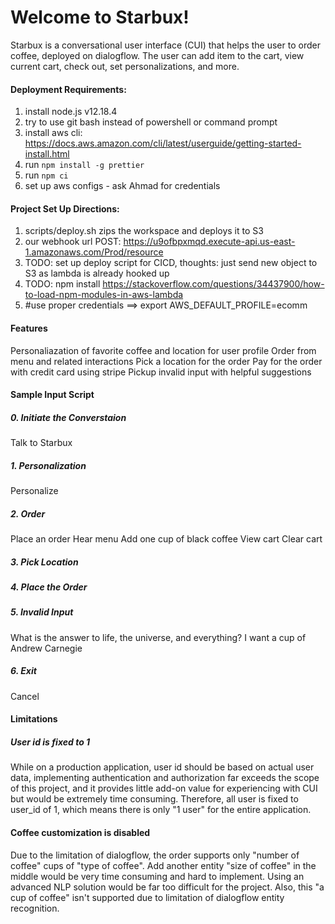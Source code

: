 # Welcome to Starbux!
Starbux is a conversational user interface (CUI) that helps the user to order coffee, deployed on dialogflow. The user can add item to the cart, view current cart, check out, set personalizations, and more. 

#### Deployment Requirements:
1. install node.js v12.18.4
2. try to use git bash instead of powershell or command prompt
3. install aws cli: https://docs.aws.amazon.com/cli/latest/userguide/getting-started-install.html
4. run `npm install -g prettier`
5. run `npm ci`
6. set up aws configs - ask Ahmad for credentials

#### Project Set Up Directions:
1. scripts/deploy.sh zips the workspace and deploys it to S3
2. our webhook url POST: https://u9ofbpxmqd.execute-api.us-east-1.amazonaws.com/Prod/resource
3. TODO: set up deploy script for CICD, thoughts: just send new object to S3 as lambda is already hooked up
4. TODO: npm install https://stackoverflow.com/questions/34437900/how-to-load-npm-modules-in-aws-lambda
5. #use proper credentials ==> export AWS_DEFAULT_PROFILE=ecomm

#### Features
Personaliazation of favorite coffee and location for user profile
Order from menu and related interactions
Pick a location for the order
Pay for the order with credit card using stripe
Pickup invalid input with helpful suggestions


#### Sample Input Script
##### 0. Initiate the Converstaion
Talk to Starbux
##### 1. Personalization
Personalize
##### 2. Order
Place an order
Hear menu
Add one cup of black coffee
View cart
Clear cart
##### 3. Pick Location
##### 4. Place the Order
##### 5. Invalid Input
What is the answer to life, the universe, and everything?
I want a cup of Andrew Carnegie
##### 6. Exit
Cancel

#### Limitations
##### User id is fixed to 1
While on a production application, user id should be based on actual user data, implementing authentication and authorization far exceeds the scope of this project, and it provides little add-on value for experiencing with CUI but would be extremely time consuming. Therefore, all user is fixed to user_id of 1, which means there is only "1 user" for the entire application.
#### Coffee customization is disabled
Due to the limitation of dialogflow, the order supports only "number of coffee" cups of "type of coffee". Add another entity "size of coffee" in the middle would be very time consuming and hard to implement. Using an advanced NLP solution would be far too difficult for the project. Also, this "a cup of coffee" isn't supported due to limitation of dialogflow entity recognition.